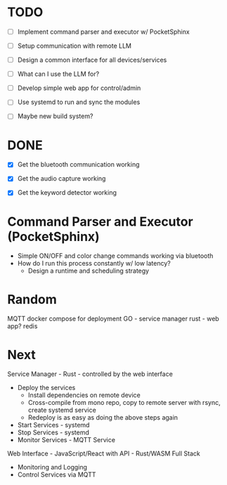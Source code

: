 
# TODO
- [ ] Implement command parser and executor w/ PocketSphinx
- [ ] Setup communication with remote LLM
- [ ] Design a common interface for all devices/services
- [ ] What can I use the LLM for?
- [ ] Develop simple web app for control/admin
- [ ] Use systemd to run and sync the modules
- [ ] Maybe new build system?


# DONE
- [X] Get the bluetooth communication working
- [X] Get the audio capture working
- [X] Get the keyword detector working


# Command Parser and Executor (PocketSphinx)
* Simple ON/OFF and color change commands working via bluetooth
* How do I run this process constantly w/ low latency? 
  * Design a runtime and scheduling strategy


# Random
MQTT
docker compose for deployment
GO - service manager
rust - web app?
redis


# Next
Service Manager - Rust - controlled by the web interface
  * Deploy the services
    * Install dependencies on remote device
    * Cross-compile from mono repo, copy to remote server with rsync, create systemd service
    * Redeploy is as easy as doing the above steps again
  * Start Services - systemd
  * Stop Services - systemd
  * Monitor Services - MQTT Service

Web Interface - JavaScript/React with API - Rust/WASM Full Stack
  * Monitoring and Logging
  * Control Services via MQTT